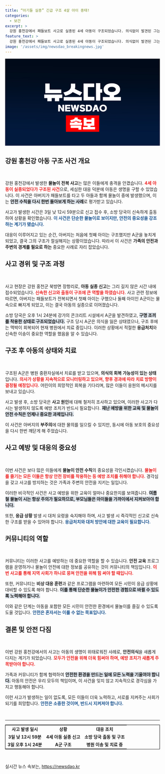```yaml
---
title: “아기들 실종” 긴급 구조 4살 아이 중태!
categories:
  - 보건
excerpt: >
  강원 홍천강에서 패들보트 사고로 실종된 4세 아동이 구조되었습니다. 의식없이 발견된 그는 현재 병원 중환자실에서 치료 중이며, 소방당국은 사고 원인을 조사하고 있습니다.
feature_text: >
  강원 홍천강에서 패들보트 사고로 실종된 4세 아동이 구조되었습니다. 의식없이 발견된 그는 현재 병원 중환자실에서 치료 중이며, 소방당국은 사고 원인을 조사하고 있습니다.
image: '/assets/img/newsdao_breakingnews.jpg'
---
```


<p><img src="/assets/img/newsdao_breakingnews.jpg" alt="ontimetimes 속보" /></p>

<h2 data-ke-size="size26">강원 홍천강 아동 구조 사건 개요</h2>

<p data-ke-size="size16">&nbsp;</p>

<p>강원 홍천강에서 발생한 <b>물놀이 전복 사고</b>는 많은 이들에게 충격을 안겼습니다. <b><span style="color: #ee2323;">4세 아동이 실종되었다가 구조된 사건</span></b>으로, 세심한 대응 덕분에 아동은 생명을 구할 수 있었습니다. 이 사건은 아버지가 패들보트를 타고 두 아들과 함께 물놀이 중에 발생했으며, 이는 <b><span style="background-color: #21538527;">안전 수칙을 다시 한번 돌아보게 하는 사례</span></b>로 평가받고 있습니다. </p>

<p>사고가 발생한 시간은 3일 낮 12시 59분으로 신고 접수 후, 소방 당국이 신속하게 출동하여 상황을 확인했습니다. <b><span style="color: #1a5490;">이 사건은 단순한 물놀이로 보이지만, 안전의 중요성을 강조하는 계기가 됐습니다.</span></b> </p>

<p>대응이 이루어지고 있는 순간, 아버지는 처음에 첫째 아이는 구조했지만 A군을 놓치게 되었고, 결국 그의 구조가 절실해지는 상황이었습니다. 따라서 이 사건은 <b>가족의 안전과 주변의 경계를 필요로 하는</b> 중요한 사례로 자리 잡았습니다. </p>

<h2 data-ke-size="size26">사고 경위 및 구조 과정</h2>

<p data-ke-size="size16">&nbsp;</p>

<p>사고 현장은 강원 홍천군 북방면 장항리로, <b>아동 실종 신고</b>는 그리 길지 않은 시간 내에 접수되었습니다. <b><span style="color: #ee2323;">신속한 신고와 출동이 구조에 큰 역할을 하였습니다.</span></b> 사고 관련 정보에 따르면, 아버지는 패들보트가 전복되면서 첫째 아이는 구했으나 둘째 아이인 A군이는 물속으로 빠지게 되었고, 이는 결국 아동의 실종으로 이어졌습니다.</p>

<p>소방 당국은 오후 1시 24분에 강가의 콘크리트 시설에서 A군을 발견하였고, <b><span style="background-color: #21538527;">구명 조끼를 착용한 상태로 구조되었습니다.</span></b> 구조 당시 A군은 의식을 잃은 상태였으나, 구조 후에는 맥박이 회복되어 현재 병원에서 치료 중입니다. 이러한 상황에서 적절한 <b>응급처치</b>와 신속한 이송이 중요한 역할을 했음을 알 수 있습니다.</p>

<h2 data-ke-size="size26">구조 후 아동의 상태와 치료</h2>

<p data-ke-size="size16">&nbsp;</p>

<p>구조된 A군은 병원 중환자실에서 치료를 받고 있으며, <b>의식의 회복 가능성이 있는 상태</b>입니다. <b><span style="color: #ee2323;">의사가 상황을 지속적으로 모니터링하고 있으며, 향후 경과에 따라 치료 방향이 결정될 예정입니다.</span></b> 어린이의 희망적인 회복을 기다리며, 많은 이들이 응원의 메시지를 보내고 있습니다.</p>

<p>사고 발생 후, 소방 당국은 <b>사고 원인</b>에 대해 철저히 조사하고 있으며, 이러한 사고가 다시는 발생하지 않도록 예방 조치가 반드시 필요합니다. <b><span style="background-color: #21538527;">재난 예방을 위한 교육 및 물놀이 안전 수칙은 언제나 중요한 과제입니다.</span></b></p>

<p>이 사건은 아버지의 <b>부주의</b>에 대한 물의를 일으킬 수 있지만, 동시에 아동 보호의 중요성을 다시 한번 깨닫게 해 주었습니다. </p>

<h2 data-ke-size="size26">사고 예방 및 대응의 중요성</h2>

<p data-ke-size="size16">&nbsp;</p>

<p>이번 사건은 보다 많은 이들에게 <b>물놀이 안전 수칙</b>의 중요성을 각인시켰습니다. <b><span style="color: #ee2323;">물놀이를 즐기는 모든 이들은 항상 안전 장비를 착용하는 등 예방 조치를 취해야 합니다.</span></b> 경각심을 갖고 사고를 방지하는 것은 가족과 주변의 안전을 지키는 일입니다.</p>

<p>이러한 비극적인 사건은 사고 예방을 위한 교육이 얼마나 중요한지를 보여줍니다. <b><span style="background-color: #21538527;">여름철 물놀이 시는 항상 주의가 필요하므로, 부모님들은 아이들을 가까이에서 지켜보아야 합니다.</span></b></p>

<p>또한, <b>응급 상황</b> 발생 시 대처 요령을 숙지해야 하며, 사고 발생 시 즉각적인 신고로 신속한 구조를 받을 수 있어야 합니다. <b><span style="color: #1a5490;">응급처치와 대처 방안에 대한 교육이 필요합니다.</span></b></p>

<h2 data-ke-size="size26">커뮤니티의 역할</h2>

<p data-ke-size="size16">&nbsp;</p>

<p>커뮤니티는 이러한 사고를 예방하는 데 중요한 역할을 할 수 있습니다. <b>안전 교육</b> 프로그램을 운영하거나 물놀이 안전에 대한 정보를 공유하는 것이 커뮤니티의 책임입니다. <b><span style="color: #ee2323;">이번 사고를 통해 지역 사회가 하나로 뭉쳐 안전을 위해 힘 써야 할 때입니다.</span></b></p>

<p>또한, 커뮤니티는 <b>비상 대응 훈련</b>과 같은 프로그램을 마련하여 모든 시민이 응급 상황에 대비할 수 있도록 해야 합니다. <b><span style="background-color: #21538527;">이를 통해 단순한 물놀이가 안전한 경험으로 바뀔 수 있도록 노력해야 합니다.</span></b></p>

<p>이와 같은 단계는 아동을 포함한 모든 시민이 안전한 환경에서 물놀이를 즐길 수 있도록 도울 것입니다. <b><span style="color: #1a5490;">안전은 혼자서는 이룰 수 없는 목표입니다.</span></b></p>

<h2 data-ke-size="size26">결론 및 안전 다짐</h2>

<p data-ke-size="size16">&nbsp;</p>

<p>이번 강원 홍천강에서의 사고는 아동의 생명이 위태로워진 사례로, <b>안전의식</b>을 새롭게 다지는 계기가 되었습니다. <b><span style="color: #ee2323;">모두가 안전을 위해 더욱 힘써야 하며, 예방 조치가 새롭게 주목받아야 합니다.</span></b></p>

<p>가족과 커뮤니티가 함께 협력하여 <b><span style="background-color: #21538527;">안전한 환경을 만드는 일에 모든 노력을 기울여야 합니다.</span></b> 아동의 안전은 우리 모두의 책임이며, 이 사건을 잊지 않고 지속적으로 경각심을 가지고 행동해야 합니다.</p>

<p>이런 사고가 발생하는 일이 없도록, 모든 이들이 더욱 노력하고, 서로를 지켜주는 사회가 되기를 희망합니다. <b><span style="color: #1a5490;">안전은 소중한 것이며, 반드시 지켜져야 합니다.</span></b></p>

<p data-ke-size="size16">&nbsp;</p>

<hr>

<table style="width: 100%; border: 1px solid #000;">
<tr>
<td style="text-align: center; height: 17px;"><b>사고 발생 일시</b></td>
<td style="text-align: center; height: 17px;"><b>상황</b></td>
<td style="text-align: center; height: 17px;"><b>대응 조치</b></td>
</tr>
<tr>
<td style="text-align: center; height: 17px;"><b>3일 낮 12시 59분</b></td>
<td style="text-align: center; height: 17px;"><b>4세 아동 실종 신고</b></td>
<td style="text-align: center; height: 17px;"><b>소방 당국 출동 및 구조</b></td>
</tr>
<tr>
<td style="text-align: center; height: 17px;"><b>3일 오후 1시 24분</b></td>
<td style="text-align: center; height: 17px;"><b>A군 구조</b></td>
<td style="text-align: center; height: 17px;"><b>병원 이송 및 치료 중</b></td>
</tr>
</table>

<p data-ke-size="size16">&nbsp;</p>
실시간 뉴스 속보는, <a href="https://newsdao.kr" rel="dofollow">https://newsdao.kr</a>


